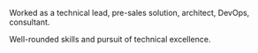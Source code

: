 Worked as a technical lead, pre-sales solution, architect, DevOps, consultant.

Well-rounded skills and pursuit of technical excellence.
